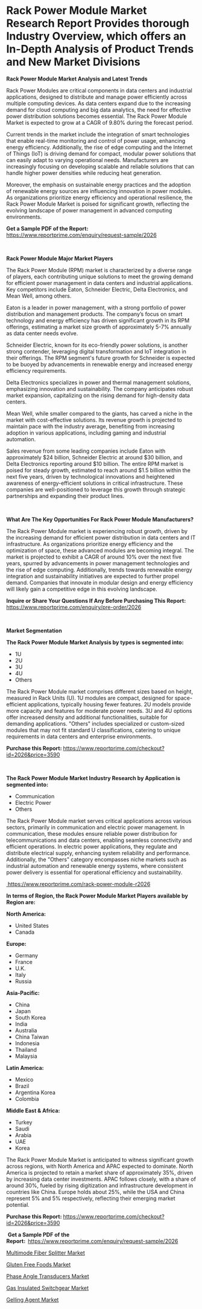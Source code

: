 <p><h1>Rack Power Module Market Research Report Provides thorough Industry Overview, which offers an In-Depth Analysis of Product Trends and New Market Divisions</h1></p><p><strong>Rack Power Module Market Analysis and Latest Trends</strong></p>
<p><p>Rack Power Modules are critical components in data centers and industrial applications, designed to distribute and manage power efficiently across multiple computing devices. As data centers expand due to the increasing demand for cloud computing and big data analytics, the need for effective power distribution solutions becomes essential. The Rack Power Module Market is expected to grow at a CAGR of 9.80% during the forecast period.</p><p>Current trends in the market include the integration of smart technologies that enable real-time monitoring and control of power usage, enhancing energy efficiency. Additionally, the rise of edge computing and the Internet of Things (IoT) is driving demand for compact, modular power solutions that can easily adapt to varying operational needs. Manufacturers are increasingly focusing on developing scalable and reliable solutions that can handle higher power densities while reducing heat generation.</p><p>Moreover, the emphasis on sustainable energy practices and the adoption of renewable energy sources are influencing innovation in power modules. As organizations prioritize energy efficiency and operational resilience, the Rack Power Module Market is poised for significant growth, reflecting the evolving landscape of power management in advanced computing environments.</p></p>
<p><strong>Get a Sample PDF of the Report:&nbsp;</strong> <a href="https://www.reportprime.com/enquiry/request-sample/2026?utm_campaign=112&utm_medium=2&utm_source=Github&utm_content=ia&utm_term=24122024&utm_id=rack-power-module">https://www.reportprime.com/enquiry/request-sample/2026</a></p>
<p>&nbsp;</p>
<p><strong>Rack Power Module Major Market Players</strong></p>
<p><p>The Rack Power Module (RPM) market is characterized by a diverse range of players, each contributing unique solutions to meet the growing demand for efficient power management in data centers and industrial applications. Key competitors include Eaton, Schneider Electric, Delta Electronics, and Mean Well, among others.</p><p>Eaton is a leader in power management, with a strong portfolio of power distribution and management products. The company’s focus on smart technology and energy efficiency has driven significant growth in its RPM offerings, estimating a market size growth of approximately 5-7% annually as data center needs evolve.</p><p>Schneider Electric, known for its eco-friendly power solutions, is another strong contender, leveraging digital transformation and IoT integration in their offerings. The RPM segment's future growth for Schneider is expected to be buoyed by advancements in renewable energy and increased energy efficiency requirements.</p><p>Delta Electronics specializes in power and thermal management solutions, emphasizing innovation and sustainability. The company anticipates robust market expansion, capitalizing on the rising demand for high-density data centers.</p><p>Mean Well, while smaller compared to the giants, has carved a niche in the market with cost-effective solutions. Its revenue growth is projected to maintain pace with the industry average, benefiting from increasing adoption in various applications, including gaming and industrial automation.</p><p>Sales revenue from some leading companies include Eaton with approximately $24 billion, Schneider Electric at around $30 billion, and Delta Electronics reporting around $10 billion. The entire RPM market is poised for steady growth, estimated to reach around $1.5 billion within the next five years, driven by technological innovations and heightened awareness of energy-efficient solutions in critical infrastructure. These companies are well-positioned to leverage this growth through strategic partnerships and expanding their product lines.</p></p>
<p>&nbsp;</p>
<p><strong>What Are The Key Opportunities For Rack Power Module Manufacturers?</strong></p>
<p><p>The Rack Power Module market is experiencing robust growth, driven by the increasing demand for efficient power distribution in data centers and IT infrastructure. As organizations prioritize energy efficiency and the optimization of space, these advanced modules are becoming integral. The market is projected to exhibit a CAGR of around 10% over the next five years, spurred by advancements in power management technologies and the rise of edge computing. Additionally, trends towards renewable energy integration and sustainability initiatives are expected to further propel demand. Companies that innovate in modular design and energy efficiency will likely gain a competitive edge in this evolving landscape.</p></p>
<p><strong>Inquire or Share Your Questions If Any Before Purchasing This Report:</strong> <a href="https://www.reportprime.com/enquiry/pre-order/2026?utm_campaign=112&utm_medium=2&utm_source=Github&utm_content=ia&utm_term=24122024&utm_id=rack-power-module">https://www.reportprime.com/enquiry/pre-order/2026</a></p>
<p>&nbsp;</p>
<p><strong>Market Segmentation</strong></p>
<p><strong>The Rack Power Module Market Analysis by types is segmented into:</strong></p>
<p><ul><li>1U</li><li>2U</li><li>3U</li><li>4U</li><li>Others</li></ul></p>
<p><p>The Rack Power Module market comprises different sizes based on height, measured in Rack Units (U). 1U modules are compact, designed for space-efficient applications, typically housing fewer features. 2U models provide more capacity and features for moderate power needs. 3U and 4U options offer increased density and additional functionalities, suitable for demanding applications. "Others" includes specialized or custom-sized modules that may not fit standard U classifications, catering to unique requirements in data centers and enterprise environments.</p></p>
<p><strong>Purchase this Report:&nbsp;</strong><a href="https://www.reportprime.com/checkout?id=2026&price=3590&utm_campaign=112&utm_medium=2&utm_source=Github&utm_content=ia&utm_term=24122024&utm_id=rack-power-module">https://www.reportprime.com/checkout?id=2026&price=3590</a></p>
<p>&nbsp;</p>
<p><strong>The Rack Power Module Market Industry Research by Application is segmented into:</strong></p>
<p><ul><li>Communication</li><li>Electric Power</li><li>Others</li></ul></p>
<p><p>The Rack Power Module market serves critical applications across various sectors, primarily in communication and electric power management. In communication, these modules ensure reliable power distribution for telecommunications and data centers, enabling seamless connectivity and efficient operations. In electric power applications, they regulate and distribute electrical supply, enhancing system reliability and performance. Additionally, the "Others" category encompasses niche markets such as industrial automation and renewable energy systems, where consistent power delivery is essential for operational efficiency and sustainability.</p></p>
<p><a href="https://www.reportprime.com/rack-power-module-r2026?utm_campaign=112&utm_medium=2&utm_source=Github&utm_content=ia&utm_term=24122024&utm_id=rack-power-module">&nbsp;https://www.reportprime.com/rack-power-module-r2026</a></p>
<p><strong>In terms of Region, the Rack Power Module Market Players available by Region are:</strong></p>
<p>
    <p> <strong> North America: </strong>
        <ul>
            <li>United States</li>
            <li>Canada</li>
        </ul>
        </p> 
    <p> <strong> Europe: </strong>
        <ul>
            <li>Germany</li>
            <li>France</li>
            <li>U.K.</li>
            <li>Italy</li>
            <li>Russia</li>
        </ul>
        </p> 
    <p> <strong> Asia-Pacific: </strong>
        <ul>
            <li>China</li>
            <li>Japan</li>
            <li>South Korea</li>
            <li>India</li>
            <li>Australia</li>
            <li>China Taiwan</li>
            <li>Indonesia</li>
            <li>Thailand</li>
            <li>Malaysia</li>
        </ul>
        </p> 
    <p> <strong> Latin America: </strong>
        <ul>
            <li>Mexico</li>
            <li>Brazil</li>
            <li>Argentina Korea</li>
            <li>Colombia</li>
        </ul>
        </p> 
    <p> <strong> Middle East & Africa: </strong>
        <ul>
            <li>Turkey</li>
            <li>Saudi</li>
            <li>Arabia</li>
            <li>UAE</li>
            <li>Korea</li>
        </ul>
    </p>
    </p>
<p><p>The Rack Power Module Market is anticipated to witness significant growth across regions, with North America and APAC expected to dominate. North America is projected to retain a market share of approximately 35%, driven by increasing data center investments. APAC follows closely, with a share of around 30%, fueled by rising digitization and infrastructure development in countries like China. Europe holds about 25%, while the USA and China represent 5% and 5% respectively, reflecting their emerging market potential.</p></p>
<p><strong>Purchase this Report: </strong><a href="https://www.reportprime.com/checkout?id=2026&price=3590&utm_campaign=112&utm_medium=2&utm_source=Github&utm_content=ia&utm_term=24122024&utm_id=rack-power-module">https://www.reportprime.com/checkout?id=2026&price=3590</a></p>
<p>&nbsp;<strong>Get a Sample PDF of the Report:&nbsp;&nbsp;</strong><a href="https://www.reportprime.com/enquiry/request-sample/2026?utm_campaign=112&utm_medium=2&utm_source=Github&utm_content=ia&utm_term=24122024&utm_id=rack-power-module">https://www.reportprime.com/enquiry/request-sample/2026</a></p>
<p><strong></strong></p>
<p><p><a href="https://github.com/shirleenfraker87/Market-Research-Report-List-1/blob/main/multimode-fiber-splitter-market.md?utm_campaign=112&utm_medium=2&utm_source=Github&utm_content=ia&utm_term=24122024&utm_id=rack-power-module">Multimode Fiber Splitter Market</a></p><p><a href="https://www.linkedin.com/pulse/future-gluten-free-foods-market-growth-predictions-rczec?utm_campaign=112&utm_medium=2&utm_source=Github&utm_content=ia&utm_term=24122024&utm_id=rack-power-module">Gluten Free Foods Market</a></p><p><a href="https://github.com/norbeludie83/Market-Research-Report-List-1/blob/main/phase-angle-transducers-market.md?utm_campaign=112&utm_medium=2&utm_source=Github&utm_content=ia&utm_term=24122024&utm_id=rack-power-module">Phase Angle Transducers Market</a></p><p><a href="https://www.linkedin.com/pulse/gas-insulated-switchgear-market-study-industry-overview-key-afgpe?utm_campaign=112&utm_medium=2&utm_source=Github&utm_content=ia&utm_term=24122024&utm_id=rack-power-module">Gas Insulated Switchgear Market</a></p><p><a href="https://www.linkedin.com/pulse/gelling-agent-market-revenue-forecast-based-industry-growth-analysis-ixmnc?utm_campaign=112&utm_medium=2&utm_source=Github&utm_content=ia&utm_term=24122024&utm_id=rack-power-module">Gelling Agent Market</a></p></p>